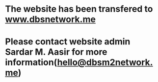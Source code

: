 # The website has been transfered to www.dbsnetwork.me 
# Please contact website admin Sardar M. Aasir for more information(hello@dbsm2network.me)
